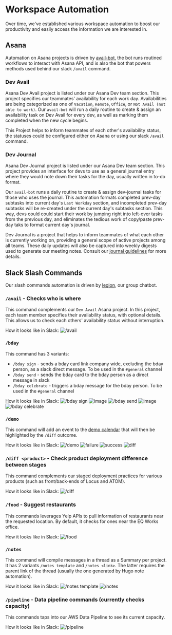 # Workspace Automation

Over time, we've established various workspace automation to boost our productivity and easily access the information we are interested in.

## Asana

Automation on Asana projects is driven by [avail-bot](https://github.com/EQWorks/avail-bot), the bot runs routined workflows to interact with Asana API, and is also the bot that powers methods used behind our slack `/avail` command.

### Dev Avail

Asana Dev Avail project is listed under our Asana Dev team section. This project specifies our teammates' availability for each work day. Availabilities are being categorized as one of `Vacation`, `Remote`, `Office`, or `Not Avail (not able to work)`. Our `avail-bot` will run a daily routine to create & assign an availability task on Dev Avail for every dev, as well as marking them completed when the new cycle begins.

This Project helps to inform teammates of each other's availability status, the statuses could be configured either on Asana or using our slack `/avail` command.

### Dev Journal

Asana Dev Journal project is listed under our Asana Dev team section. This project provides an interface for devs to use as a general journal entry where they would note down their tasks for the day, usually written in to-do format. 

Our `avail-bot` runs a daily routine to create & assign dev-journal tasks for those who uses the journal. This automation formats completed prev-day subtasks into current day's `Last Workday` section, and incompleted prev-day subtasks will be re-created under the current day's subtasks section. This way, devs could could start their work by jumping right into left-over tasks from the previous day, and eliminates the tedious work of copy/paste prev-day taks to format current day's journal.

Dev Journal is a project that helps to inform teammates of what each other is currently working on, providing a general scope of active projects among all teams. These daily updates will also be captured into weekly digests used to generate our meeting notes. Consult our [journal guidelines](communications/journal.md) for more details.

## Slack Slash Commands

Our slash commands automation is driven by [legion](https://github.com/eqworks/legion), our group chatbot.

### `/avail` - Checks who is where

This command complements our `Dev Avail` Asana project. In this project, each team member specifies their availability status, with optional details. This allows us to check each others' availability status without interruption.

How it looks like in Slack:
![/avail](https://user-images.githubusercontent.com/2837532/72271739-725a4680-35f5-11ea-84c3-b7dfb8f082ed.png)

### `/bday`
This command has 3 variants:
* `/bday sign` - sends a bday card link company wide, excluding the bday person, as a slack direct message. To be used in the `#general` channel
* `/bday send` - sends the bday card to the bday person as a direct message in slack
* `/bday celebrate` - triggers a bday message for the bday person. To be used in the `#general` channel

How it looks like in Slack:
![/bday sign](https://user-images.githubusercontent.com/53827690/104040829-25786400-51a6-11eb-998a-2f1e24918f05.png)
![image](https://user-images.githubusercontent.com/53827690/104041147-97e94400-51a6-11eb-9b45-53983c16cc24.png)
![/bday send](https://user-images.githubusercontent.com/53827690/104040892-37f29d80-51a6-11eb-9393-a37d9c7b2cf5.png)
![image](https://user-images.githubusercontent.com/53827690/104041103-86a03780-51a6-11eb-8407-d58a9aba40e8.png)
![/bday celebrate](https://user-images.githubusercontent.com/53827690/104041034-67a1a580-51a6-11eb-9828-dff0162e70b1.png)


### `/demo`

This command will add an event to the [demo calendar](https://calendar.google.com/calendar/u/0?cid=Y18wZGdoZ3MyNWo3cWplNmFhZmw0NDhybXQxY0Bncm91cC5jYWxlbmRhci5nb29nbGUuY29t) that will then be highlighted by the `/diff` outcome.

How it looks like in Slack:
![/demo](https://user-images.githubusercontent.com/53827690/104034946-89e3f500-519f-11eb-8f4a-8b8d77d5ff78.png)
![failure](https://user-images.githubusercontent.com/53827690/102805433-38f39480-4389-11eb-9251-210d1efb40d0.png)
![success](https://user-images.githubusercontent.com/53827690/102805457-3e50df00-4389-11eb-8af6-acec2b4fcc9a.png)
![diff](https://user-images.githubusercontent.com/53827690/104042016-e519e580-51a7-11eb-8650-0aff607a0873.png)

### `/diff <product>` - Check product deployment difference between stages

This command complements our staged deployment practices for various products (such as front/back-ends of Locus and ATOM).

How it looks like in Slack:
![/diff](https://user-images.githubusercontent.com/53827690/104041420-01695280-51a7-11eb-9371-b8353880c07d.png)


### `/food` - Suggest restaurants

This commands leverages Yelp APIs to pull information of restaurants near the requested location. By default, it checks for ones near the EQ Works office.

How it looks like in Slack:
![/food](https://user-images.githubusercontent.com/2837532/72272009-e98fda80-35f5-11ea-8dfc-e5ccb8d17797.png)

### `/notes`

This command will compile messages in a thread as a Summary per project. It has 2 variants `/notes template` and `/notes <link>`. The latter requires the parent link of the thread (usually the one generated by Hugo note automation).

How it looks like in Slack:
![/notes template](https://user-images.githubusercontent.com/53827690/104035553-4473f780-51a0-11eb-8aed-468b93409d1c.png)
![/notes <link>](https://user-images.githubusercontent.com/53827690/104035787-89982980-51a0-11eb-998b-9059922f4477.png)

### `/pipeline` - Data pipeline commands (currently checks capacity)

This commands taps into our AWS Data Pipeline to see its current capacity.

How it looks like in Slack:
![/pipeline](https://user-images.githubusercontent.com/2837532/72271944-cf55fc80-35f5-11ea-971c-e75a55148e67.png)

